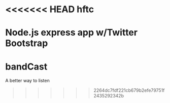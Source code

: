 <<<<<<< HEAD
hftc
====

Node.js express app w/Twitter Bootstrap
=======
bandCast
========

A better way to listen
>>>>>>> 2264dc7fdf221cb679b2efe79751f2435292342b
